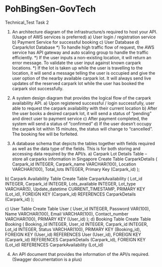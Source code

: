 # PohBingSen-GovTech
 Technical_Test
Task 2
1. An architecture diagram of the infrastructure/s required to host your API. (Usage of AWS services is preferred) 
a) User login / registration service
b) Payment Service for successful booking
c) User Database
d) Carpark/lot Database
*) To handle high traffic flow of request, the AWS service has API gateway and auto scaling group to handle the traffic efficiently.
*) If the user inputs a non-existing location, it will return an error message. To validate the user input against known carpark locations.
*) If the lot is taken up while the user is travelling to the location, it will send a message telling the user is occupied and give the user option of the nearby available carpark lot. It will always send live updates of the reserved carpark lot while the user has booked the carpark slot successfully.

2. A system design diagram that provides the logical flow of the carpark availability API. 
a) Upon registered successful / login successfully, user able to request the carpark availability with their current location
b) After the user books a desired carpark lot, it will send a status of “pending” and direct user to payment service
c) After payment completed, the system will send a status of “confirmed”
d) If the user doesn’t occupy the carpark lot within 15 minutes, the status will change to “cancelled”. The booking fee will be forfeited. 

3. A database schema that depicts the tables together with fields required as well as the data type of the fields. This is for both storing and accessing data required by the API/s.
a) Carpark Lot Details Table – store all carparks information in Singapore
Create Table CarparkDetails (
    Carpark_id INTEGER,
    Carpark_name VARCHAR(100),
    Location VARCHAR(100), 
    Total_lots INTEGER,
    Primary Key (Carpark_id)
);

b) Carpark Availability Table
Create Table CarparkAvailability (
    Lot_id INTEGER,
    Carpark_id INTEGER,
    Lots_available INTEGER, 
    Lot_type VARCHAR(5),
    Update_datetime CURRENT_TIMESTAMP,
    PRIMARY KEY (Lot_id),
    FOREIGN KEY (Carpark_id) REFERENCES CarparkDetails (Carpark_id)
);

c) User Table
Create Table User (
    User_id INTEGER,
    Password VAR(100),
    Name VARCHAR(100),
    Email VARCHAR(100),
    Contact_number VARCHAR(100),
    PRIMARY KEY (User_id)
);
d) Booking Table
Create Table Booking (
    Booking_id INTEGER,
    User_id INTEGER,
    Carpark_id INTEGER,
    Lot_id INTEGER,
    Status VARCHAR(100),
    PRIMARY KEY (Booking_id),
    FOREIGN KEY (User_id) REFERENCES User (User_id),
    FOREIGN KEY (Carpark_id) REFERENCES CarparkDetails (Carpark_id),
    FOREIGN KEY (Lot_id) REFERENCES CarparkAvailability (Lot_id)
    
4. An API document that provides the information of the API/s required.  
                   (Swagger documentation is a plus)

